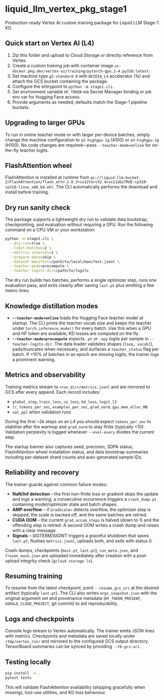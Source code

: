 # liquid_llm_vertex_pkg_stage1

Production-ready Vertex AI custom training package for Liquid LLM Stage-1 KD.

## Quick start on Vertex AI (L4)

1. Zip this folder and upload to Cloud Storage or directly reference from Vertex.
2. Create a custom training job with container image `us-docker.pkg.dev/vertex-ai/training/pytorch-gpu.2-4.py310:latest`.
3. Set machine type `g2-standard-8` with `NVIDIA_L4` accelerator (1x) and attach the GCS bucket containing the package.
4. Configure the entrypoint to `python -m stage1.cli`.
5. Set environment variable `HF_TOKEN` via Secret Manager binding or job env var for Hugging Face access.
6. Provide arguments as needed; defaults match the Stage-1 pipeline buckets.

## Upgrading to larger GPUs

To run in online teacher mode or with larger per-device batches, simply change the machine configuration to `a2-highgpu-1g` (A100) or `a3-highgpu-1g` (H100). No code changes are required—pass `--teacher-mode=online` for on-the-fly teacher logits.

## FlashAttention wheel

FlashAttention is installed at runtime from `gs://liquid-llm-bucket-2/FlashAttention/flash_attn-2.8.3+cu12torch2.4cxx11abiTRUE-cp310-cp310-linux_x86_64.whl`. The CLI automatically performs the download and install before training.

## Dry run sanity check

The package supports a lightweight dry run to validate data bootstrap, checkpointing, and evaluation without requiring a GPU. Run the following command on a CPU VM or your workstation:

```bash
python -m stage1.cli \
  --dry-run=true \
  --limit-batches=2 \
  --metrics-interval=1 \
  --prepare-data=skip \
  --dataset-manifest=/path/to/local/manifest.jsonl \
  --teacher-mode=precompute \
  --teacher-logits-dir=/path/to/logits
```

The dry run builds two batches, performs a single optimizer step, runs one evaluation pass, and exits cleanly after saving `last.pt` plus emitting a few metric lines.

## Knowledge distillation modes

* **`--teacher-mode=online`** loads the Hugging Face teacher model at startup. The CLI prints the teacher vocab size and keeps the teacher under `torch.inference_mode()` for every batch. Use this when a GPU and HF token are available; KD losses are computed on the fly.
* **`--teacher-mode=precompute`** expects `.pt` or `.npy` logits per sample in `--teacher-logits-dir`. The data loader validates shapes (`[seq, vocab]`), pads/truncates when necessary, and surfaces a `teacher_status` flag per batch. If >10% of batches in an epoch are missing logits, the trainer logs a prominent warning.

## Metrics and observability

Training metrics stream to `<run_dir>/metrics.jsonl` and are mirrored to GCS after every append. Each record includes:

* `global_step`, `train_loss`, `ce_loss`, `kd_loss`, `logit_l2`
* `lr`, `tokens_per_sec`, `examples_per_sec`, `grad_norm`, `gpu_mem_alloc_MB`
* `val_ppl` when validation runs

During the first ~2k steps on an L4 you should expect `tokens_per_sec` to stabilise after the warmup and `grad_norm` to stay finite (typically <10). Validation perplexity is logged whenever `--eval-every` divides the current step.

The startup banner also captures seed, precision, SDPA status, FlashAttention wheel installation status, and data bootstrap summaries including per-dataset shard counts and auto-generated sample IDs.

## Reliability and recovery

The trainer guards against common failure modes:

* **NaN/Inf detection** – the first non-finite loss or gradient skips the update and logs a warning; a consecutive occurrence triggers a `crash_dump.pt` containing model/optimizer state and batch shapes.
* **AMP overflow** – if `GradScaler` detects overflow, the optimizer step is skipped, the scale is backed off, and the same batches are retried.
* **CUDA OOM** – the current `grad_accum_steps` is halved (down to 1) and the offending step is retried. A second OOM writes a crash dump and raises with a clear message.
* **Signals** – SIGTERM/SIGINT triggers a graceful shutdown that saves `last.pt`, flushes `metrics.jsonl`, uploads both, and exits with status 0.

Crash dumps, checkpoints (`best.pt`, `last.pt`), `run_meta.json`, and `frozen_mask.json` are uploaded immediately after creation with a post-upload integrity check (`gcloud storage ls`).

## Resuming training

To resume from the latest checkpoint, point `--resume_gcs_uri` at the desired artifact (typically `last.pt`). The CLI also writes `args_snapshot.json` with the original argument set and provenance metadata (`HF_TOKEN_PRESENT`, `GOOGLE_CLOUD_PROJECT`, git commit) to aid reproducibility.

## Logs and checkpoints

Console logs stream to Vertex automatically. The trainer emits JSON lines with metrics. Checkpoints and metadata are saved locally under `/tmp/vertex_run/` and mirrored to the configured GCS output directory. TensorBoard summaries can be synced by providing `--tb-gcs-uri`.

## Testing locally

```bash
pip install -e .
pytest tests
```

This will validate FlashAttention availability (skipping gracefully when missing), tool-use utilities, and KD loss behaviour.
